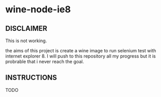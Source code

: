 # wine-node-ie8

DISCLAIMER
----------
This is not working.

the aims of this project is create a wine image to run selenium test with internet explorer 8.
I will push to this repository all my progress but it is probrable that i never reach the goal.


INSTRUCTIONS
------------

TODO
